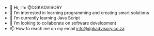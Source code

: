 - 👋 Hi, I’m @DGKADVISORY
- 👀 I’m interested in learning programming and creating smart solutions
- 🌱 I’m currently learning Java Script
- 💞️ I’m looking to collaborate on software development
- 📫 How to reach me on my email info@dgkadvisory.co.za

<!---
DGKADVISORY/DGKADVISORY is a ✨ special ✨ repository because its `README.md` (this file) appears on your GitHub profile.
You can click the Preview link to take a look at your changes.
--->
